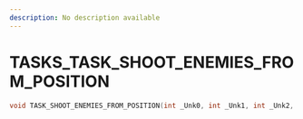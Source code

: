 ```yaml
---
description: No description available 
---
```


# TASKS\_TASK_SHOOT_ENEMIES_FROM_POSITION

```cpp
void TASK_SHOOT_ENEMIES_FROM_POSITION(int _Unk0, int _Unk1, int _Unk2, int _Unk3);
```